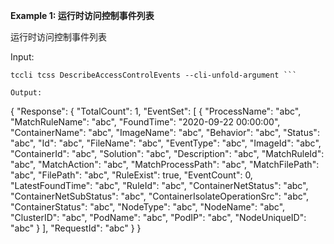 **Example 1: 运行时访问控制事件列表**

运行时访问控制事件列表

Input: 

```
tccli tcss DescribeAccessControlEvents --cli-unfold-argument ```

Output: 
```
{
    "Response": {
        "TotalCount": 1,
        "EventSet": [
            {
                "ProcessName": "abc",
                "MatchRuleName": "abc",
                "FoundTime": "2020-09-22 00:00:00",
                "ContainerName": "abc",
                "ImageName": "abc",
                "Behavior": "abc",
                "Status": "abc",
                "Id": "abc",
                "FileName": "abc",
                "EventType": "abc",
                "ImageId": "abc",
                "ContainerId": "abc",
                "Solution": "abc",
                "Description": "abc",
                "MatchRuleId": "abc",
                "MatchAction": "abc",
                "MatchProcessPath": "abc",
                "MatchFilePath": "abc",
                "FilePath": "abc",
                "RuleExist": true,
                "EventCount": 0,
                "LatestFoundTime": "abc",
                "RuleId": "abc",
                "ContainerNetStatus": "abc",
                "ContainerNetSubStatus": "abc",
                "ContainerIsolateOperationSrc": "abc",
                "ContainerStatus": "abc",
                "NodeType": "abc",
                "NodeName": "abc",
                "ClusterID": "abc",
                "PodName": "abc",
                "PodIP": "abc",
                "NodeUniqueID": "abc"
            }
        ],
        "RequestId": "abc"
    }
}
```

